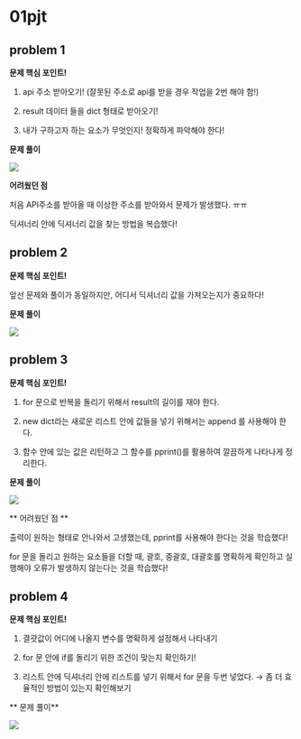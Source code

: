 # 01pjt



## problem 1

**문제 핵심 포인트!**

1. api 주소 받아오기! (잘못된 주소로 api를 받을 경우 작업을 2번 해야 함!)

2. result 데이터 들을 dict 형태로 받아오기!

3. 내가 구하고자 하는 요소가 무엇인지! 정확하게 파악해야 한다!

**문제 풀이**

![](https://velog.velcdn.com/images/lurelight/post/1e8db705-4ee6-4dac-b4c6-296bdd4250ad/image.png)

**어려웠던 점**

처음 API주소를 받아올 때 이상한 주소를 받아와서 문제가 발생했다. ㅠㅠ

딕셔너리 안에 딕셔너리 값을 찾는 방법을 복습했다!

## problem 2

**문제 핵심 포인트!**

앞선 문제와 풀이가 동일하지만, 어디서 딕셔너리 값을 가져오는지가 중요하다!

**문제 풀이**

![](https://velog.velcdn.com/images/lurelight/post/8de5fd63-05ae-405b-9cc7-e40efe11c67f/image.png)


## problem 3

**문제 핵심 포인트!**

1. for 문으로 반복을 돌리기 위해서 result의 길이를 재야 한다.

2. new dict라는 새로운 리스트 안에 값들을 넣기 위해서는 append 를 사용해야 한다.

3. 함수 안에 있는 값은 리턴하고 그 함수를 pprint()를 활용하여 깔끔하게 나타나게 정리한다.

**문제 풀이**

![](https://velog.velcdn.com/images/lurelight/post/aef0eba3-f72b-483e-bbe4-21df39f6ef71/image.png)

** 어려웠던 점 **

출력이 원하는 형태로 안나와서 고생했는데, pprint를 사용해야 한다는 것을 학습했다!

for 문을 돌리고 원하는 요소들을 더할 때, 괄호, 중괄호, 대괄호를 명확하게 확인하고 실행해야 오류가 발생하지 않는다는 것을 학습했다!

## problem 4

**문제 핵심 포인트!**

1. 결괏값이 어디에 나올지 변수를 명확하게 설정해서 나타내기

2. for 문 안에 if를 돌리기 위한 조건이 맞는지 확인하기!

3. 리스트 안에 딕셔너리 안에 리스트를 넣기 위해서 for 문을 두번 넣었다. → 좀 더 효율적인 방법이 있는지 확인해보기

** 문제 풀이**

![](https://velog.velcdn.com/images/lurelight/post/010dd0df-1d3c-4cc3-8bba-1a4ecffeb1c6/image.png)
